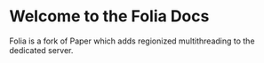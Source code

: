 # Welcome to the Folia Docs

Folia is a fork of Paper which adds regionized multithreading to the dedicated server.
